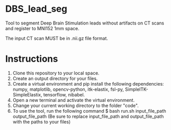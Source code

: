 # DBS_lead_seg
Tool to segment Deep Brain Stimulation leads without artifacts on CT scans and register to MNI152 1mm space.

The input CT scan MUST be in .nii.gz file format.

# Instructions
1. Clone this repository to your local space.
2. Create an output directory for your files. 
3. Create a virtual environment and pip install the following dependencies: numpy, matplotlib, opencv-python, itk-elastix, fsl-py, SimpleITK-SimpleElastix, tensorflow, nibabel. 
4. Open a new terminal and activate the virtual environment.
5. Change your current working directory to the folder "code".
6. To use the tool, run the following command $ bash run.sh input_file_path output_file_path (Be sure to replace input_file_path and output_file_path with the paths to your files) 
